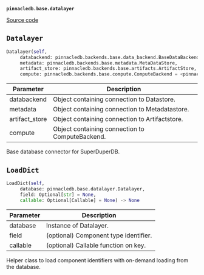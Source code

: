 **`pinnacledb.base.datalayer`** 

[Source code](https://github.com/SuperDuperDB/pinnacledb/blob/main/pinnacledb/base/datalayer.py)

## `Datalayer` 

```python
Datalayer(self,
     databackend: pinnacledb.backends.base.data_backend.BaseDataBackend,
     metadata: pinnacledb.backends.base.metadata.MetaDataStore,
     artifact_store: pinnacledb.backends.base.artifacts.ArtifactStore,
     compute: pinnacledb.backends.base.compute.ComputeBackend = <pinnacledb.backends.local.compute.LocalComputeBackend object at 0x12d58cd50>)
```
| Parameter | Description |
|-----------|-------------|
| databackend | Object containing connection to Datastore. |
| metadata | Object containing connection to Metadatastore. |
| artifact_store | Object containing connection to Artifactstore. |
| compute | Object containing connection to ComputeBackend. |

Base database connector for SuperDuperDB.

## `LoadDict` 

```python
LoadDict(self,
     database: pinnacledb.base.datalayer.Datalayer,
     field: Optional[str] = None,
     callable: Optional[Callable] = None) -> None
```
| Parameter | Description |
|-----------|-------------|
| database | Instance of Datalayer. |
| field | (optional) Component type identifier. |
| callable | (optional) Callable function on key. |

Helper class to load component identifiers with on-demand loading from the database.

